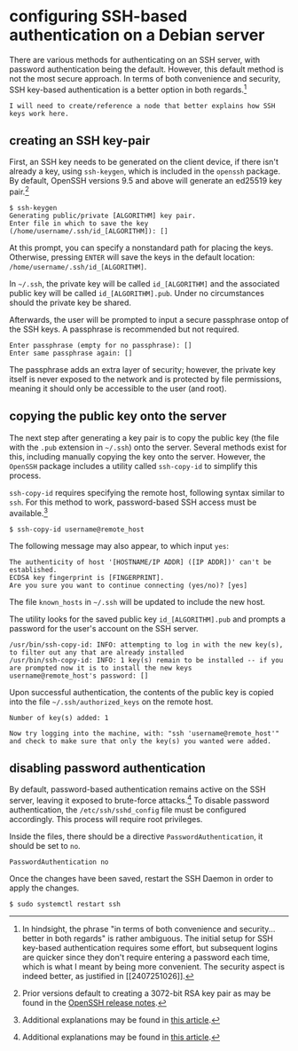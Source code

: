# configuring SSH-based authentication on a Debian server
There are various methods for authenticating on an SSH server, with password authentication being the default. However, this default method is not the most secure approach. In terms of both convenience and security, SSH key-based authentication is a better option in both regards.[^1]

```
I will need to create/reference a node that better explains how SSH keys work here.
```

## creating an SSH key-pair
First, an SSH key needs to be generated on the client device, if there isn't already a key, using `ssh-keygen`, which is included in the `openssh` package. By default, OpenSSH versions 9.5 and above will generate an ed25519 key pair.[^2]

```
$ ssh-keygen
Generating public/private [ALGORITHM] key pair.
Enter file in which to save the key (/home/username/.ssh/id_[ALGORITHM]): []
```

At this prompt, you can specify a nonstandard path for placing the keys. Otherwise, pressing `ENTER` will save the keys in the default location: `/home/username/.ssh/id_[ALGORITHM]`.

In `~/.ssh`, the private key will be called `id_[ALGORITHM]` and the associated public key will be called `id_[ALGORITHM].pub`. Under no circumstances should the private key be shared.

Afterwards, the user will be prompted to input a secure passphrase ontop of the SSH keys. A passphrase is recommended but not required.

```
Enter passphrase (empty for no passphrase): []
Enter same passphrase again: []
```

The passphrase adds an extra layer of security; however, the private key itself is never exposed to the network and is protected by file permissions, meaning it should only be accessible to the user (and root).

## copying the public key onto the server
The next step after generating a key pair is to copy the public key (the file with the `.pub` extension in `~/.ssh`) onto the server. Several methods exist for this, including manually copying the key onto the server. However, the `OpenSSH` package includes a utility called `ssh-copy-id` to simplify this process.

`ssh-copy-id` requires specifying the remote host, following syntax similar to `ssh`. For this method to work, password-based SSH access must be available.[^3]

```
$ ssh-copy-id username@remote_host
```

The following message may also appear, to which input `yes`:

```
The authenticity of host '[HOSTNAME/IP ADDR] ([IP ADDR])' can't be established.
ECDSA key fingerprint is [FINGERPRINT].
Are you sure you want to continue connecting (yes/no)? [yes]
```

The file `known_hosts` in `~/.ssh` will be updated to include the new host.

The utility looks for the saved public key `id_[ALGORITHM].pub` and prompts a password for the user's account on the SSH server.

```
/usr/bin/ssh-copy-id: INFO: attempting to log in with the new key(s), to filter out any that are already installed
/usr/bin/ssh-copy-id: INFO: 1 key(s) remain to be installed -- if you are prompted now it is to install the new keys
username@remote_host's password: []
```

Upon successful authentication, the contents of the public key is copied into the file `~/.ssh/authorized_keys` on the remote host.

```
Number of key(s) added: 1

Now try logging into the machine, with: "ssh 'username@remote_host'"
and check to make sure that only the key(s) you wanted were added.
```

## disabling password authentication
By default, password-based authentication remains active on the SSH server, leaving it exposed to brute-force attacks.[^3] To disable password authentication, the `/etc/ssh/sshd_config` file must be configured accordingly. This process will require root privileges.

Inside the files, there should be a directive `PasswordAuthentication`, it should be set to `no`.

```
PasswordAuthentication no
```

Once the changes have been saved, restart the SSH Daemon in order to apply the changes.

```
$ sudo systemctl restart ssh
```

[^1]: In hindsight, the phrase "in terms of both convenience and security... better in both regards" is rather ambiguous. The initial setup for SSH key-based authentication requires some effort, but subsequent logins are quicker since they don't require entering a password each time, which is what I meant by being more convenient. The security aspect is indeed better, as justified in [[2407251026]].
[^2]: Prior versions default to creating a 3072-bit RSA key pair as may be found in the [OpenSSH release notes](https://www.openssh.com/releasenotes.html).
[^3]: Additional explanations may be found in [this article](https://www.digitalocean.com/community/tutorials/how-to-configure-ssh-key-based-authentication-on-a-linux-server#step-4-disabling-password-authentication-on-your-server).
